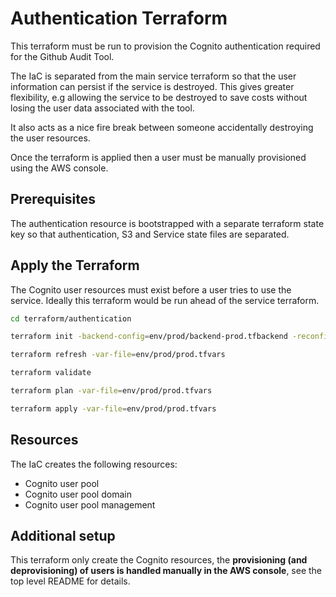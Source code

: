# Authentication Terraform

This terraform must be run to provision the Cognito authentication required for the Github Audit Tool.

The IaC is separated from the main service terraform so that the user information can persist if the service is destroyed.  This gives greater flexibility, e.g allowing the service to be destroyed to save costs without losing the user data associated with the tool.

It also acts as a nice fire break between someone accidentally destroying the user resources.

Once the terraform is applied then a user must be manually provisioned using the AWS console.

## Prerequisites

The authentication resource is bootstrapped with a separate terraform state key so that authentication, S3 and Service state files are separated.

## Apply the Terraform

The Cognito user resources must exist before a user tries to use the service. Ideally this terraform would be run ahead of the service terraform.

```bash
cd terraform/authentication 

terraform init -backend-config=env/prod/backend-prod.tfbackend -reconfigure

terraform refresh -var-file=env/prod/prod.tfvars

terraform validate

terraform plan -var-file=env/prod/prod.tfvars

terraform apply -var-file=env/prod/prod.tfvars
```

## Resources

The IaC creates the following resources:

- Cognito user pool
- Cognito user pool domain
- Cognito user pool management

## Additional setup

This terraform only create the Cognito resources, the **provisioning (and deprovisioning) of users is handled manually in the AWS console**, see the top level README for details.
